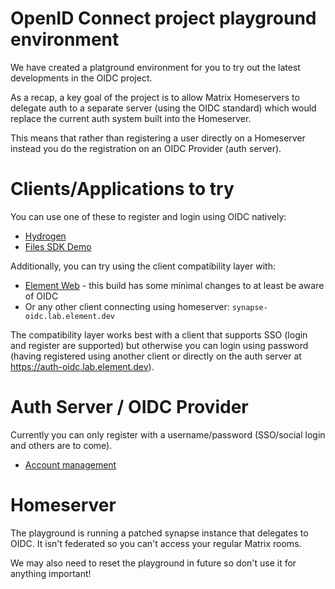 OpenID Connect project playground environment
=
We have created a platground environment for you to try out the latest developments in the OIDC project.

As a recap, a key goal of the project is to allow Matrix Homeservers to delegate auth to a separate server (using the OIDC standard) which would replace the current auth system built into the Homeserver.

This means that rather than registering a user directly on a Homeserver instead you do the registration on an OIDC Provider (auth server).

Clients/Applications to try
==

You can use one of these to register and login using OIDC natively:

- [Hydrogen](https://hydrogen-oidc.lab.element.dev/)
- [Files SDK Demo](https://files-sdk-demo-oidc.lab.element.dev/)

Additionally, you can try using the client compatibility layer with:
- [Element Web](https://element-oidc.lab.element.dev/) - this build has some minimal changes to at least be aware of OIDC
- Or any other client connecting using homeserver: `synapse-oidc.lab.element.dev`

The compatibility layer works best with a client that supports SSO (login and register are supported) but otherwise you can login using password (having registered using another client or directly on the auth server at https://auth-oidc.lab.element.dev).

Auth Server / OIDC Provider
==

Currently you can only register with a username/password (SSO/social login and others are to come).

- [Account management](https://auth-oidc.lab.element.dev/account)

Homeserver
==

The playground is running a patched synapse instance that delegates to OIDC. It isn't federated so you can't access your regular Matrix rooms.

We may also need to reset the playground in future so don't use it for anything important!
